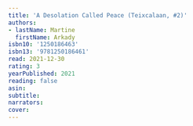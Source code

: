 ```yaml
---
title: 'A Desolation Called Peace (Teixcalaan, #2)'
authors:
- lastName: Martine
  firstName: Arkady
isbn10: '1250186463'
isbn13: '9781250186461'
read: 2021-12-30
rating: 3
yearPublished: 2021
reading: false
asin:
subtitle:
narrators:
cover:
---
```

